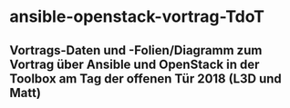 # ansible-openstack-vortrag-TdoT
## Vortrags-Daten und -Folien/Diagramm zum Vortrag über Ansible und OpenStack in der Toolbox am Tag der offenen Tür 2018 (L3D und Matt)
